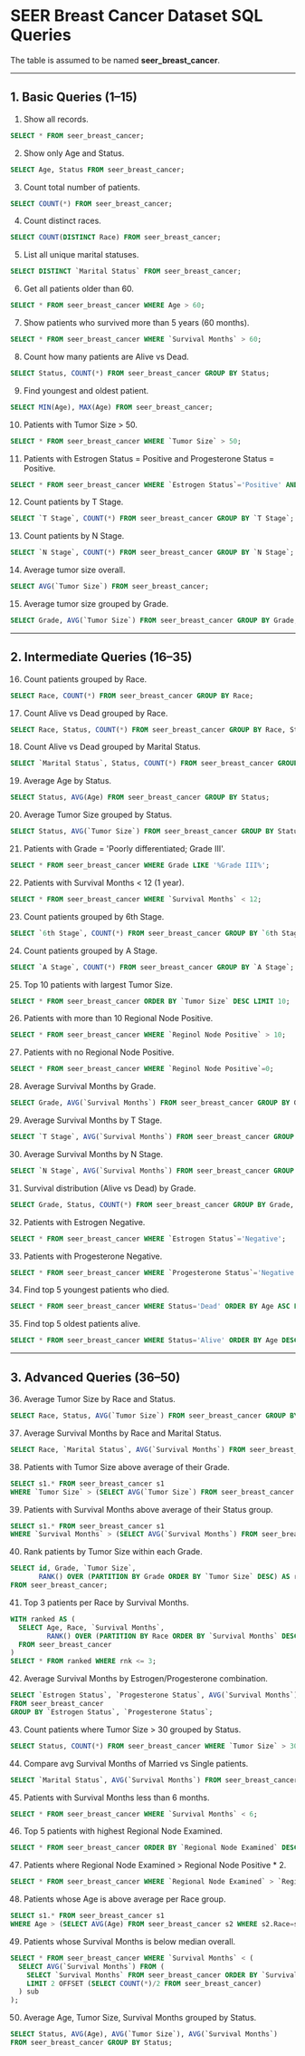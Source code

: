 # SEER Breast Cancer Dataset SQL Queries

The table is assumed to be named **seer_breast_cancer**.

---
## 1. Basic Queries (1–15)

1. Show all records.
```sql
SELECT * FROM seer_breast_cancer;
```
2. Show only Age and Status.
```sql
SELECT Age, Status FROM seer_breast_cancer;
```
3. Count total number of patients.
```sql
SELECT COUNT(*) FROM seer_breast_cancer;
```
4. Count distinct races.
```sql
SELECT COUNT(DISTINCT Race) FROM seer_breast_cancer;
```
5. List all unique marital statuses.
```sql
SELECT DISTINCT `Marital Status` FROM seer_breast_cancer;
```
6. Get all patients older than 60.
```sql
SELECT * FROM seer_breast_cancer WHERE Age > 60;
```
7. Show patients who survived more than 5 years (60 months).
```sql
SELECT * FROM seer_breast_cancer WHERE `Survival Months` > 60;
```
8. Count how many patients are Alive vs Dead.
```sql
SELECT Status, COUNT(*) FROM seer_breast_cancer GROUP BY Status;
```
9. Find youngest and oldest patient.
```sql
SELECT MIN(Age), MAX(Age) FROM seer_breast_cancer;
```
10. Patients with Tumor Size > 50.
```sql
SELECT * FROM seer_breast_cancer WHERE `Tumor Size` > 50;
```
11. Patients with Estrogen Status = Positive and Progesterone Status = Positive.
```sql
SELECT * FROM seer_breast_cancer WHERE `Estrogen Status`='Positive' AND `Progesterone Status`='Positive';
```
12. Count patients by T Stage.
```sql
SELECT `T Stage`, COUNT(*) FROM seer_breast_cancer GROUP BY `T Stage`;
```
13. Count patients by N Stage.
```sql
SELECT `N Stage`, COUNT(*) FROM seer_breast_cancer GROUP BY `N Stage`;
```
14. Average tumor size overall.
```sql
SELECT AVG(`Tumor Size`) FROM seer_breast_cancer;
```
15. Average tumor size grouped by Grade.
```sql
SELECT Grade, AVG(`Tumor Size`) FROM seer_breast_cancer GROUP BY Grade;
```

---
## 2. Intermediate Queries (16–35)

16. Count patients grouped by Race.
```sql
SELECT Race, COUNT(*) FROM seer_breast_cancer GROUP BY Race;
```
17. Count Alive vs Dead grouped by Race.
```sql
SELECT Race, Status, COUNT(*) FROM seer_breast_cancer GROUP BY Race, Status;
```
18. Count Alive vs Dead grouped by Marital Status.
```sql
SELECT `Marital Status`, Status, COUNT(*) FROM seer_breast_cancer GROUP BY `Marital Status`, Status;
```
19. Average Age by Status.
```sql
SELECT Status, AVG(Age) FROM seer_breast_cancer GROUP BY Status;
```
20. Average Tumor Size grouped by Status.
```sql
SELECT Status, AVG(`Tumor Size`) FROM seer_breast_cancer GROUP BY Status;
```
21. Patients with Grade = 'Poorly differentiated; Grade III'.
```sql
SELECT * FROM seer_breast_cancer WHERE Grade LIKE '%Grade III%';
```
22. Patients with Survival Months < 12 (1 year).
```sql
SELECT * FROM seer_breast_cancer WHERE `Survival Months` < 12;
```
23. Count patients grouped by 6th Stage.
```sql
SELECT `6th Stage`, COUNT(*) FROM seer_breast_cancer GROUP BY `6th Stage`;
```
24. Count patients grouped by A Stage.
```sql
SELECT `A Stage`, COUNT(*) FROM seer_breast_cancer GROUP BY `A Stage`;
```
25. Top 10 patients with largest Tumor Size.
```sql
SELECT * FROM seer_breast_cancer ORDER BY `Tumor Size` DESC LIMIT 10;
```
26. Patients with more than 10 Regional Node Positive.
```sql
SELECT * FROM seer_breast_cancer WHERE `Reginol Node Positive` > 10;
```
27. Patients with no Regional Node Positive.
```sql
SELECT * FROM seer_breast_cancer WHERE `Reginol Node Positive`=0;
```
28. Average Survival Months by Grade.
```sql
SELECT Grade, AVG(`Survival Months`) FROM seer_breast_cancer GROUP BY Grade;
```
29. Average Survival Months by T Stage.
```sql
SELECT `T Stage`, AVG(`Survival Months`) FROM seer_breast_cancer GROUP BY `T Stage`;
```
30. Average Survival Months by N Stage.
```sql
SELECT `N Stage`, AVG(`Survival Months`) FROM seer_breast_cancer GROUP BY `N Stage`;
```
31. Survival distribution (Alive vs Dead) by Grade.
```sql
SELECT Grade, Status, COUNT(*) FROM seer_breast_cancer GROUP BY Grade, Status;
```
32. Patients with Estrogen Negative.
```sql
SELECT * FROM seer_breast_cancer WHERE `Estrogen Status`='Negative';
```
33. Patients with Progesterone Negative.
```sql
SELECT * FROM seer_breast_cancer WHERE `Progesterone Status`='Negative';
```
34. Find top 5 youngest patients who died.
```sql
SELECT * FROM seer_breast_cancer WHERE Status='Dead' ORDER BY Age ASC LIMIT 5;
```
35. Find top 5 oldest patients alive.
```sql
SELECT * FROM seer_breast_cancer WHERE Status='Alive' ORDER BY Age DESC LIMIT 5;
```

---
## 3. Advanced Queries (36–50)

36. Average Tumor Size by Race and Status.
```sql
SELECT Race, Status, AVG(`Tumor Size`) FROM seer_breast_cancer GROUP BY Race, Status;
```
37. Average Survival Months by Race and Marital Status.
```sql
SELECT Race, `Marital Status`, AVG(`Survival Months`) FROM seer_breast_cancer GROUP BY Race, `Marital Status`;
```
38. Patients with Tumor Size above average of their Grade.
```sql
SELECT s1.* FROM seer_breast_cancer s1
WHERE `Tumor Size` > (SELECT AVG(`Tumor Size`) FROM seer_breast_cancer s2 WHERE s2.Grade=s1.Grade);
```
39. Patients with Survival Months above average of their Status group.
```sql
SELECT s1.* FROM seer_breast_cancer s1
WHERE `Survival Months` > (SELECT AVG(`Survival Months`) FROM seer_breast_cancer s2 WHERE s2.Status=s1.Status);
```
40. Rank patients by Tumor Size within each Grade.
```sql
SELECT id, Grade, `Tumor Size`,
       RANK() OVER (PARTITION BY Grade ORDER BY `Tumor Size` DESC) AS rnk
FROM seer_breast_cancer;
```
41. Top 3 patients per Race by Survival Months.
```sql
WITH ranked AS (
  SELECT Age, Race, `Survival Months`,
         RANK() OVER (PARTITION BY Race ORDER BY `Survival Months` DESC) AS rnk
  FROM seer_breast_cancer
)
SELECT * FROM ranked WHERE rnk <= 3;
```
42. Average Survival Months by Estrogen/Progesterone combination.
```sql
SELECT `Estrogen Status`, `Progesterone Status`, AVG(`Survival Months`)
FROM seer_breast_cancer
GROUP BY `Estrogen Status`, `Progesterone Status`;
```
43. Count patients where Tumor Size > 30 grouped by Status.
```sql
SELECT Status, COUNT(*) FROM seer_breast_cancer WHERE `Tumor Size` > 30 GROUP BY Status;
```
44. Compare avg Survival Months of Married vs Single patients.
```sql
SELECT `Marital Status`, AVG(`Survival Months`) FROM seer_breast_cancer GROUP BY `Marital Status`;
```
45. Patients with Survival Months less than 6 months.
```sql
SELECT * FROM seer_breast_cancer WHERE `Survival Months` < 6;
```
46. Top 5 patients with highest Regional Node Examined.
```sql
SELECT * FROM seer_breast_cancer ORDER BY `Regional Node Examined` DESC LIMIT 5;
```
47. Patients where Regional Node Examined > Regional Node Positive * 2.
```sql
SELECT * FROM seer_breast_cancer WHERE `Regional Node Examined` > `Reginol Node Positive`*2;
```
48. Patients whose Age is above average per Race group.
```sql
SELECT s1.* FROM seer_breast_cancer s1
WHERE Age > (SELECT AVG(Age) FROM seer_breast_cancer s2 WHERE s2.Race=s1.Race);
```
49. Patients whose Survival Months is below median overall.
```sql
SELECT * FROM seer_breast_cancer WHERE `Survival Months` < (
  SELECT AVG(`Survival Months`) FROM (
    SELECT `Survival Months` FROM seer_breast_cancer ORDER BY `Survival Months`
    LIMIT 2 OFFSET (SELECT COUNT(*)/2 FROM seer_breast_cancer)
  ) sub
);
```
50. Average Age, Tumor Size, Survival Months grouped by Status.
```sql
SELECT Status, AVG(Age), AVG(`Tumor Size`), AVG(`Survival Months`)
FROM seer_breast_cancer GROUP BY Status;
```
